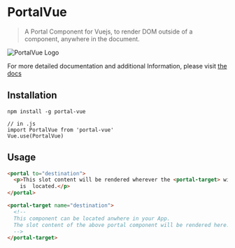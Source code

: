 # PortalVue

> A Portal Component for Vuejs, to render DOM outside of a component, anywhere in the document.

<p style="tex-align: center">
  <img src="http://portal-vue.github.io" alt="PortalVue Logo">
</p>


For more detailed documentation and additional Information, please visit <a href="http://portal-vue.github.io">the docs</a>

## Installation

```
npm install -g portal-vue

// in .js
import PortalVue from 'portal-vue'
Vue.use(PortalVue)
```



## Usage

```html
<portal to="destination">
  <p>This slot content will be rendered wherever the <portal-target> with name 'destination'
    is  located.</p>
</portal>

<portal-target name="destination">
  <!--
  This component can be located anwhere in your App.
  The slot content of the above portal component will be rendered here.
  -->
</portal-target>
```

